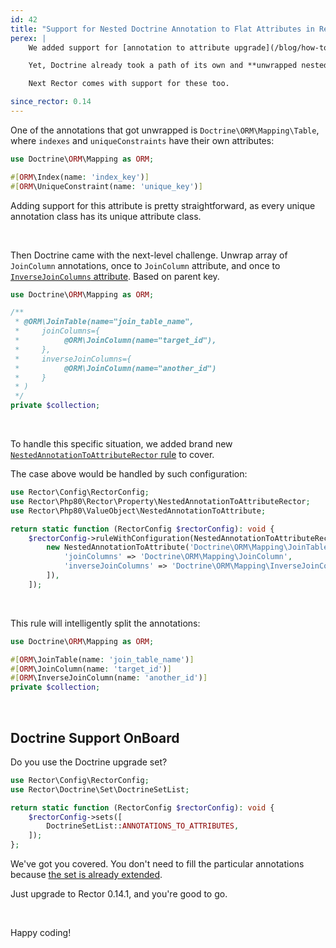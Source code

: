 ```yaml
---
id: 42
title: "Support for Nested Doctrine Annotation to Flat Attributes in Rector 0.14"
perex: |
    We added support for [annotation to attribute upgrade](/blog/how-to-upgrade-annotations-to-attributes) in Rector 0.12. Since then, PHP 8.1 has come with nested attributes. Rector supports these, e.g., for Symfony validator.

    Yet, Doctrine already took a path of its own and **unwrapped nested annotations to flat attributes** to be exclusively open to PHP 8.0 users.

    Next Rector comes with support for these too.

since_rector: 0.14
---
```



One of the annotations that got unwrapped is `Doctrine\ORM\Mapping\Table`, where `indexes` and `uniqueConstraints` have their own attributes:

```php
use Doctrine\ORM\Mapping as ORM;

#[ORM\Index(name: 'index_key')]
#[ORM\UniqueConstraint(name: 'unique_key')]
```

Adding support for this attribute is pretty straightforward, as every unique annotation class has its unique attribute class.

<br>

Then Doctrine came with the next-level challenge. Unwrap array of `JoinColumn` annotations, once to `JoinColumn` attribute, and once to [`InverseJoinColumns` attribute](https://www.doctrine-project.org/projects/doctrine-orm/en/2.13/reference/attributes-reference.html#joincolumn-inversejoincolumn). Based on parent key.

```php
use Doctrine\ORM\Mapping as ORM;

/**
 * @ORM\JoinTable(name="join_table_name",
 *     joinColumns={
 *          @ORM\JoinColumn(name="target_id"),
 *     },
 *     inverseJoinColumns={
 *          @ORM\JoinColumn(name="another_id")
 *     }
 * )
 */
private $collection;
```

<br>

To handle this specific situation, we added brand new [`NestedAnnotationToAttributeRector` rule](https://github.com/rectorphp/rector-src/pull/2781) to cover.

The case above would be handled by such configuration:

```php
use Rector\Config\RectorConfig;
use Rector\Php80\Rector\Property\NestedAnnotationToAttributeRector;
use Rector\Php80\ValueObject\NestedAnnotationToAttribute;

return static function (RectorConfig $rectorConfig): void {
    $rectorConfig->ruleWithConfiguration(NestedAnnotationToAttributeRector::class, [
        new NestedAnnotationToAttribute('Doctrine\ORM\Mapping\JoinTable', [
            'joinColumns' => 'Doctrine\ORM\Mapping\JoinColumn',
            'inverseJoinColumns' => 'Doctrine\ORM\Mapping\InverseJoinColumn',
        ]),
    ]);
```

<br>

This rule will intelligently split the annotations:

```php
use Doctrine\ORM\Mapping as ORM;

#[ORM\JoinTable(name: 'join_table_name')]
#[ORM\JoinColumn(name: 'target_id')]
#[ORM\InverseJoinColumn(name: 'another_id')]
private $collection;
```

<br>

## Doctrine Support OnBoard

Do you use the Doctrine upgrade set?

```php
use Rector\Config\RectorConfig;
use Rector\Doctrine\Set\DoctrineSetList;

return static function (RectorConfig $rectorConfig): void {
    $rectorConfig->sets([
        DoctrineSetList::ANNOTATIONS_TO_ATTRIBUTES,
    ]);
};
```

We've got you covered. You don't need to fill the particular annotations because [the set is already extended](https://github.com/rectorphp/rector-doctrine/blob/bdf6e7c07b91df02000fa286e30e74c7fb7e5301/config/sets/doctrine-annotations-to-attributes.php#L12-L28).

Just upgrade to Rector 0.14.1, and you're good to go.

<br>

Happy coding!
